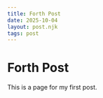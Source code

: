 ```yaml
--- 
title: Forth Post
date: 2025-10-04
layout: post.njk
tags: post 
---
```

# Forth Post
This is a page for my first post.